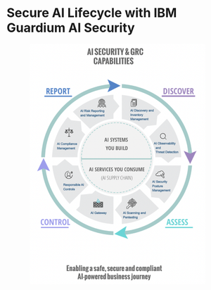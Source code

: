 # Secure AI Lifecycle with IBM Guardium AI Security

<div align="center">
  <img src="pentesting/images/IBM Guardium AI Security chart.png" alt="IBM Guardium AI Security" width="400"/>
</div>


